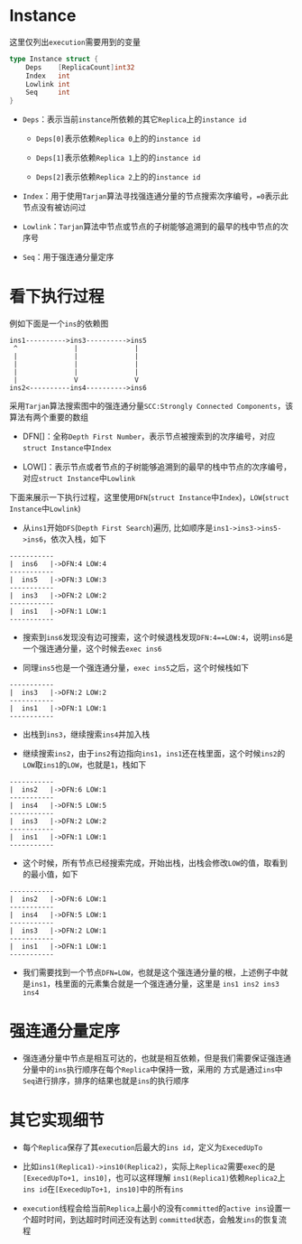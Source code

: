 #   Instance

这里仅列出`execution`需要用到的变量

```go
type Instance struct {
    Deps    [ReplicaCount]int32
    Index   int
    Lowlink int
    Seq     int
}
```

-   `Deps`：表示当前`instance`所依赖的其它`Replica`上的`instance id`

    -   `Deps[0]`表示依赖`Replica 0`上的的`instance id`

    -   `Deps[1]`表示依赖`Replica 1`上的的`instance id`

    -   `Deps[2]`表示依赖`Replica 2`上的的`instance id`

-   `Index`：用于使用`Tarjan`算法寻找强连通分量的节点搜索次序编号，`=0`表示此节点没有被访问过

-   `Lowlink`：`Tarjan`算法中节点或节点的子树能够追溯到的最早的栈中节点的次序号

-   `Seq`：用于强连通分量定序

#   看下执行过程

例如下面是一个`ins`的依赖图

```
ins1---------->ins3---------->ins5
 ^              |              |
 |              |              |
 |              |              |
 |              |              |
 |              V              V
ins2<----------ins4---------->ins6
```

采用`Tarjan`算法搜索图中的强连通分量`SCC:Strongly Connected Components`，该算法有两个重要的数组

-   DFN[]：全称`Depth First Number`，表示节点被搜索到的次序编号，对应`struct Instance`中`Index`

-   LOW[]：表示节点或者节点的子树能够追溯到的最早的栈中节点的次序编号，对应`struct Instance`中`Lowlink`

下面来展示一下执行过程，这里使用`DFN`(`struct Instance`中`Index`)，`LOW`(`struct Instance`中`Lowlink`)

-   从`ins1`开始`DFS`(`Depth First Search`)遍历, 比如顺序是`ins1->ins3->ins5->ins6`，依次入栈，如下

```
-----------
|  ins6   |->DFN:4 LOW:4
-----------
|  ins5   |->DFN:3 LOW:3
-----------
|  ins3   |->DFN:2 LOW:2
-----------
|  ins1   |->DFN:1 LOW:1
-----------
```

-   搜索到`ins6`发现没有边可搜索，这个时候退栈发现`DFN:4==LOW:4`，说明`ins6`是一个强连通分量，这个时候去`exec ins6`

-   同理`ins5`也是一个强连通分量，`exec ins5`之后，这个时候栈如下

```
-----------
|  ins3   |->DFN:2 LOW:2
-----------
|  ins1   |->DFN:1 LOW:1
-----------
```

-   出栈到`ins3`，继续搜索`ins4`并加入栈

-   继续搜索`ins2`，由于`ins2`有边指向`ins1`，`ins1`还在栈里面，这个时候`ins2`的`LOW`取`ins1`的`LOW`，也就是`1`，栈如下

```
-----------
|  ins2   |->DFN:6 LOW:1
-----------
|  ins4   |->DFN:5 LOW:5
-----------
|  ins3   |->DFN:2 LOW:2
-----------
|  ins1   |->DFN:1 LOW:1
-----------
```

-   这个时候，所有节点已经搜索完成，开始出栈，出栈会修改`LOW`的值，取看到的最小值，如下

```
-----------
|  ins2   |->DFN:6 LOW:1
-----------
|  ins4   |->DFN:5 LOW:1
-----------
|  ins3   |->DFN:2 LOW:1
-----------
|  ins1   |->DFN:1 LOW:1
-----------
```

-   我们需要找到一个节点`DFN=LOW`，也就是这个强连通分量的根，上述例子中就是`ins1`，栈里面的元素集合就是一个强连通分量，这里是
    `ins1 ins2 ins3 ins4`

#   强连通分量定序

-   强连通分量中节点是相互可达的，也就是相互依赖，但是我们需要保证强连通分量中的`ins`执行顺序在每个`Replica`中保持一致，采用的
    方式是通过`ins`中`Seq`进行排序，排序的结果也就是`ins`的执行顺序

#   其它实现细节

-   每个`Replica`保存了其`execution`后最大的`ins id`，定义为`ExecedUpTo`

-   比如`ins1(Replica1)->ins10(Replica2)`，实际上`Replica2`需要`exec`的是`[ExecedUpTo+1, ins10]`，也可以这样理解
    `ins1(Replica1)`依赖`Replica2`上`ins id`在`[ExecedUpTo+1, ins10]`中的所有`ins`

-   `execution`线程会给当前`Replica`上最小的没有`committed`的`active ins`设置一个超时时间，到达超时时间还没有达到
    `committed`状态，会触发`ins`的恢复流程
